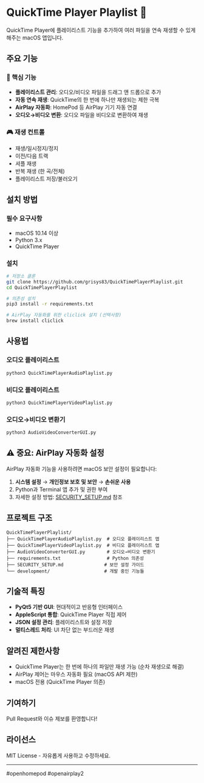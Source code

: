 # QuickTime Player Playlist 🎵

QuickTime Player에 플레이리스트 기능을 추가하여 여러 파일을 연속 재생할 수 있게 해주는 macOS 앱입니다.

## 주요 기능

### 🎯 핵심 기능
- **플레이리스트 관리**: 오디오/비디오 파일을 드래그 앤 드롭으로 추가
- **자동 연속 재생**: QuickTime의 한 번에 하나만 재생되는 제한 극복
- **AirPlay 자동화**: HomePod 등 AirPlay 기기 자동 연결
- **오디오→비디오 변환**: 오디오 파일을 비디오로 변환하여 재생

### 🎮 재생 컨트롤
- 재생/일시정지/정지
- 이전/다음 트랙
- 셔플 재생
- 반복 재생 (한 곡/전체)
- 플레이리스트 저장/불러오기

## 설치 방법

### 필수 요구사항
- macOS 10.14 이상
- Python 3.x
- QuickTime Player

### 설치
```bash
# 저장소 클론
git clone https://github.com/grisys83/QuickTimePlayerPlaylist.git
cd QuickTimePlayerPlaylist

# 의존성 설치
pip3 install -r requirements.txt

# AirPlay 자동화를 위한 cliclick 설치 (선택사항)
brew install cliclick
```

## 사용법

### 오디오 플레이리스트
```bash
python3 QuickTimePlayerAudioPlaylist.py
```

### 비디오 플레이리스트
```bash
python3 QuickTimePlayerVideoPlaylist.py
```

### 오디오→비디오 변환기
```bash
python3 AudioVideoConverterGUI.py
```

## ⚠️ 중요: AirPlay 자동화 설정

AirPlay 자동화 기능을 사용하려면 macOS 보안 설정이 필요합니다:

1. **시스템 설정** → **개인정보 보호 및 보안** → **손쉬운 사용**
2. Python과 Terminal 앱 추가 및 권한 부여
3. 자세한 설정 방법: [SECURITY_SETUP.md](SECURITY_SETUP.md) 참조

## 프로젝트 구조

```
QuickTimePlayerPlaylist/
├── QuickTimePlayerAudioPlaylist.py  # 오디오 플레이리스트 앱
├── QuickTimePlayerVideoPlaylist.py  # 비디오 플레이리스트 앱
├── AudioVideoConverterGUI.py        # 오디오→비디오 변환기
├── requirements.txt                 # Python 의존성
├── SECURITY_SETUP.md               # 보안 설정 가이드
└── development/                    # 개발 중인 기능들
```

## 기술적 특징

- **PyQt5 기반 GUI**: 현대적이고 반응형 인터페이스
- **AppleScript 통합**: QuickTime Player 직접 제어
- **JSON 설정 관리**: 플레이리스트와 설정 저장
- **멀티스레드 처리**: UI 차단 없는 부드러운 재생

## 알려진 제한사항

- QuickTime Player는 한 번에 하나의 파일만 재생 가능 (순차 재생으로 해결)
- AirPlay 제어는 마우스 자동화 필요 (macOS API 제한)
- macOS 전용 (QuickTime Player 의존)

## 기여하기

Pull Request와 이슈 제보를 환영합니다!

## 라이선스

MIT License - 자유롭게 사용하고 수정하세요.

---

#openhomepod #openairplay2